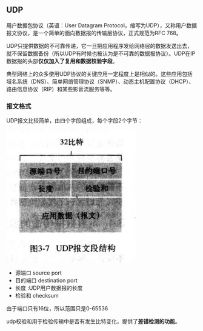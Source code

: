 ## UDP
用户数据包协议（英语：User Datagram Protocol，缩写为UDP），又称用户数据报文协议，是一个简单的面向数据报的传输层协议，正式规范为RFC 768。

UDP只提供数据的不可靠传递，它一旦把应用程序发给网络层的数据发送出去，就不保留数据备份（所以UDP有时候也被认为是不可靠的数据报协议）。UDP在IP数据报的头部**仅仅加入了复用和数据校验字段**。

典型网络上的众多使用UDP协议的关键应用一定程度上是相似的。这些应用包括域名系统（DNS）、简单网络管理协议（SNMP）、动态主机配置协议（DHCP）、路由信息协议（RIP）和某些影音流服务等等。

### 报文格式
UDP报文比较简单，由四个字段组成，每个字段2个字节：

![](image/udp0.jpg)

 - 源端口 source port
 - 目的端口 destination port
 - 长度 :UDP用户数据报的长度
 - 检验和  checksum

由于端口只有16位，所以范围只是0-65536

udp校验和用于检验传输中是否有发生比特变化，提供了**差错检测的功能**。
